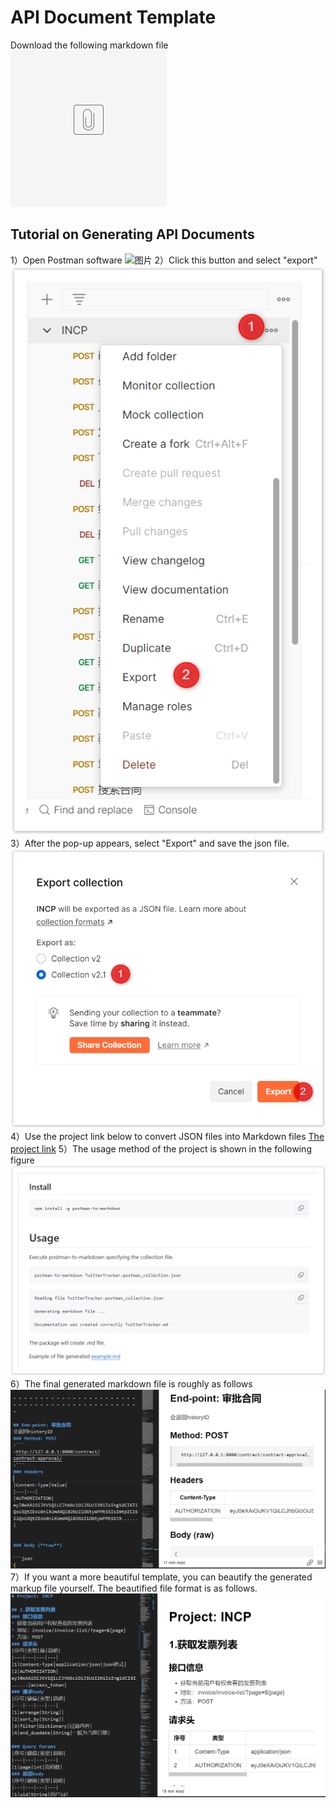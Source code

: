 # API Document Template
Download the following markdown file
[![lena](./img/placeholder-medium-file.png)](https://inside-docupedia.bosch.com/confluence/download/attachments/3210056053/markdown-doc-demo.md?version=1&modificationDate=1688441068000&api=v2)
## Tutorial on Generating API Documents
1）Open Postman software
![图片](img\image-2023-12-27_14-52-47.png)
2）Click this button and select "export"
![图片](img\image-2023-12-27_14-55-54.png)
3）After the pop-up appears, select "Export" and save the json file.
![图片](img\image-2023-12-27_14-58-16.png)
4）Use the project link below to convert JSON files into Markdown files
[The project link](https://github.com/bautistaj/postman-to-markdown)
5）The usage method of the project is shown in the following figure
![图片](img\image-2023-12-27_15-24-7.png)
6）The final generated markdown file is roughly as follows
![图片](img/image-2023-12-27_15-36-57.png)
7）If you want a more beautiful template, you can beautify the generated markup file yourself. The beautified file format is as follows.
![图片](img/image-2023-12-27_15-37-52.png)